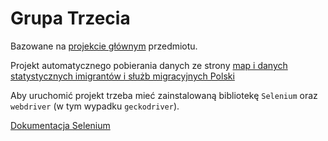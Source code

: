 # Grupa Trzecia

Bazowane na [projekcie głównym](https://github.com/umcsbigdata/migracje-webscrapping) przedmiotu.

Projekt automatycznego pobierania danych ze strony [map i danych statystycznych imigrantów i służb migracyjnych Polski](https://migracje.gov.pl)

Aby uruchomić projekt trzeba mieć zainstalowaną bibliotekę `Selenium` oraz `webdriver` (w tym wypadku `geckodriver`).

[Dokumentacja Selenium](https://selenium-python.readthedocs.io/)
